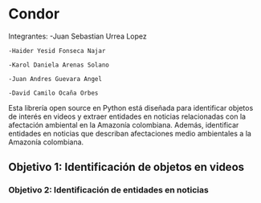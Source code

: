 # Condor
  Integrantes: 
    -Juan Sebastian Urrea Lopez
    
    -Haider Yesid Fonseca Najar
    
    -Karol Daniela Arenas Solano
    
    -Juan Andres Guevara Angel
    
    -David Camilo Ocaña Orbes

Esta librería open source en Python está diseñada para identificar objetos de interés en videos y extraer entidades en noticias relacionadas con la afectación ambiental en la Amazonía colombiana. Además, identificar entidades en noticias que describan afectaciones medio 
ambientales a la Amazonía colombiana.

## Objetivo 1: Identificación de objetos en videos




### Objetivo 2: Identificación de entidades en noticias



